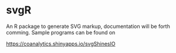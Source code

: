 # svgR
An R package to generate SVG markup, documentation will be forth comming. Sample programs can be found on 

https://coanalytics.shinyapps.io/svgShinesIO


